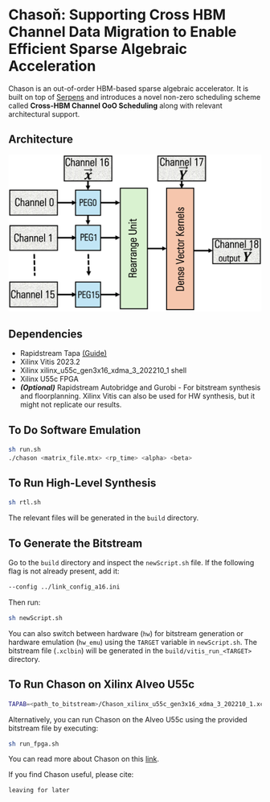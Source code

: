 # Chasoň: Supporting Cross HBM Channel Data Migration to Enable Efficient Sparse Algebraic Acceleration

Chason is an out-of-order HBM-based sparse algebraic accelerator.  It is built on top of  [Serpens](https://dl.acm.org/doi/abs/10.1145/3489517.3530420) and introduces a novel non-zero scheduling scheme called **Cross-HBM Channel OoO Scheduling** along with relevant architectural support.
## Architecture  
![Chason Architecture](architecture.png)    

## Dependencies
- Rapidstream Tapa [(Guide)](https://tapa.readthedocs.io/en/main/)
- Xilinx Vitis 2023.2
- Xilinx xilinx_u55c_gen3x16_xdma_3_202210_1 shell
- Xilinx U55c FPGA
- ***(Optional)*** Rapidstream Autobridge and Gurobi - For bitstream synthesis and floorplanning. Xilinx Vitis can also be used for HW synthesis, but it might not replicate our results.

## To Do Software Emulation
```bash
sh run.sh 
./chason <matrix_file.mtx> <rp_time> <alpha> <beta>
```

## To Run High-Level Synthesis
```bash
sh rtl.sh
```
The relevant files will be generated in the `build` directory.

## To Generate the Bitstream
Go to the `build` directory and inspect the `newScript.sh` file. If the following flag is not already present, add it:
```bash
--config ../link_config_a16.ini
```
Then run:
```bash
sh newScript.sh
```

You can also switch between hardware (`hw`) for bitstream generation or hardware emulation (`hw_emu`) using the `TARGET` variable in `newScript.sh`. The bitstream file (`.xclbin`) will be generated in the `build/vitis_run_<TARGET>` directory.

## To Run Chason on Xilinx Alveo U55c
```bash
TAPAB=<path_to_bitstream>/Chason_xilinx_u55c_gen3x16_xdma_3_202210_1.xclbin <path_to_binary_file>/chason <matrix_file>
```

Alternatively, you can run Chason on the Alveo U55c using the provided bitstream file by executing:
```bash
sh run_fpga.sh
```

You can read more about Chason on this [link](https://ubaidhunts.github.io/ubaidb/).

If you find Chason useful, please cite:
```plaintext
leaving for later
